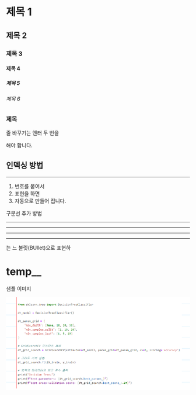 # 제목 1

## 제목 2

### 제목 3

#### 제목 4

##### 제목 5

###### 제목 6

### 제목

줄 바꾸기는
엔터 두 번을

해야 합니다.

## 인덱싱 방법
- - -
1. 번호를 붙여서
2. 표현을 하면
3. 자동으로 만들어 집니다.

구분선 추가 방법

- - -

- - - - - -

_ _ _ _ _ _

***
는 느 불릿(BUllet)으로 표현하



# temp__

샘플 이미지

![샘플이미지](https://github.com/eunju222/-/blob/main/sample.PNG)
